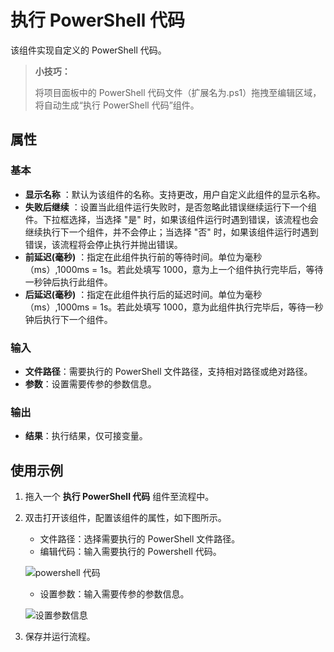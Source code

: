 # 执行 PowerShell 代码

该组件实现自定义的 PowerShell 代码。

> **小技巧：**
>
> 将项目面板中的 PowerShell 代码文件（扩展名为.ps1）拖拽至编辑区域，将自动生成“执行 PowerShell 代码”组件。

## 属性

### 基本

- **显示名称** ：默认为该组件的名称。支持更改，用户自定义此组件的显示名称。
- **失败后继续** ：设置当此组件运行失败时，是否忽略此错误继续运行下一个组件。下拉框选择，当选择 "是" 时，如果该组件运行时遇到错误，该流程也会继续执行下一个组件，并不会停止；当选择 "否" 时，如果该组件运行时遇到错误，该流程将会停止执行并抛出错误。
- **前延迟(毫秒)** ：指定在此组件执行前的等待时间。单位为毫秒（ms）,1000ms = 1s。若此处填写 1000，意为上一个组件执行完毕后，等待一秒钟后执行此组件。
- **后延迟(毫秒)** ：指定在此组件执行后的延迟时间。单位为毫秒（ms）,1000ms = 1s。若此处填写 1000，意为此组件执行完毕后，等待一秒钟后执行下一个组件。

### 输入

- **文件路径**：需要执行的 PowerShell 文件路径，支持相对路径或绝对路径。
- **参数**：设置需要传参的参数信息。

### 输出

- **结果**：执行结果，仅可接变量。

## 使用示例

1. 拖入一个 **执行 PowerShell 代码** 组件至流程中。
2. 双击打开该组件，配置该组件的属性，如下图所示。

    - 文件路径：选择需要执行的 PowerShell 文件路径。
    - 编辑代码：输入需要执行的 Powershell 代码。
  
    ![powershell 代码](https://docimages.blob.core.chinacloudapi.cn/images/Activities/powershell20210225.png)

    - 设置参数：输入需要传参的参数信息。

    ![设置参数信息](https://docimages.blob.core.chinacloudapi.cn/images/Activities/powershellparmar20210225.png)

3. 保存并运行流程。